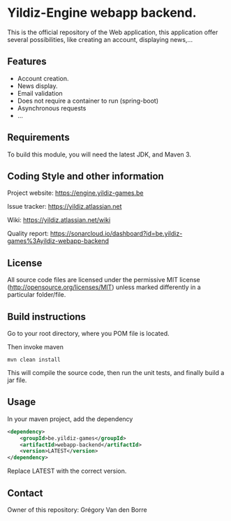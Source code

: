 # Yildiz-Engine webapp backend.

This is the official repository of the Web application, this application offer several possibilities, like creating an account, displaying news,...

## Features

* Account creation.
* News display.
* Email validation
* Does not require a container to run (spring-boot)
* Asynchronous requests
* ...

## Requirements

To build this module, you will need the latest JDK, and Maven 3.

## Coding Style and other information

Project website:
https://engine.yildiz-games.be

Issue tracker:
https://yildiz.atlassian.net

Wiki:
https://yildiz.atlassian.net/wiki

Quality report:
https://sonarcloud.io/dashboard?id=be.yildiz-games%3Ayildiz-webapp-backend

## License

All source code files are licensed under the permissive MIT license
(http://opensource.org/licenses/MIT) unless marked differently in a particular folder/file.

## Build instructions
Go to your root directory, where you POM file is located.

Then invoke maven

	mvn clean install

This will compile the source code, then run the unit tests, and finally build a jar file.

## Usage

In your maven project, add the dependency

```xml
<dependency>
    <groupId>be.yildiz-games</groupId>
    <artifactId>webapp-backend</artifactId>
    <version>LATEST</version>
</dependency>
```
Replace LATEST with the correct version.
## Contact
Owner of this repository: Grégory Van den Borre